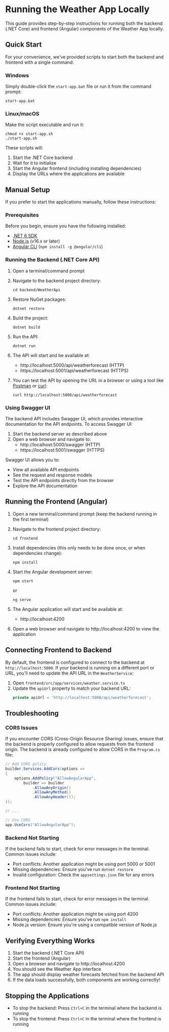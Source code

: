 # Running the Weather App Locally

This guide provides step-by-step instructions for running both the backend (.NET Core) and frontend (Angular) components of the Weather App locally.

## Quick Start

For your convenience, we've provided scripts to start both the backend and frontend with a single command:

### Windows
Simply double-click the `start-app.bat` file or run it from the command prompt:
```
start-app.bat
```

### Linux/macOS
Make the script executable and run it:
```
chmod +x start-app.sh
./start-app.sh
```

These scripts will:
1. Start the .NET Core backend
2. Wait for it to initialize
3. Start the Angular frontend (including installing dependencies)
4. Display the URLs where the applications are available

## Manual Setup

If you prefer to start the applications manually, follow these instructions:

### Prerequisites

Before you begin, ensure you have the following installed:

- [.NET 6 SDK](https://dotnet.microsoft.com/download/dotnet/6.0)
- [Node.js](https://nodejs.org/) (v16.x or later)
- [Angular CLI](https://cli.angular.io/) (`npm install -g @angular/cli`)

### Running the Backend (.NET Core API)

1. Open a terminal/command prompt
2. Navigate to the backend project directory:
   ```
   cd backend/WeatherApi
   ```

3. Restore NuGet packages:
   ```
   dotnet restore
   ```

4. Build the project:
   ```
   dotnet build
   ```

5. Run the API:
   ```
   dotnet run
   ```

6. The API will start and be available at:
   - http://localhost:5000/api/weatherforecast (HTTP)
   - https://localhost:5001/api/weatherforecast (HTTPS)

7. You can test the API by opening the URL in a browser or using a tool like [Postman](https://www.postman.com/) or [curl](https://curl.se/):
   ```
   curl http://localhost:5000/api/weatherforecast
   ```

### Using Swagger UI

The backend API includes Swagger UI, which provides interactive documentation for the API endpoints. To access Swagger UI:

1. Start the backend server as described above
2. Open a web browser and navigate to:
   - http://localhost:5000/swagger (HTTP)
   - https://localhost:5001/swagger (HTTPS)

Swagger UI allows you to:
- View all available API endpoints
- See the request and response models
- Test the API endpoints directly from the browser
- Explore the API documentation

## Running the Frontend (Angular)

1. Open a new terminal/command prompt (keep the backend running in the first terminal)
2. Navigate to the frontend project directory:
   ```
   cd frontend
   ```

3. Install dependencies (this only needs to be done once, or when dependencies change):
   ```
   npm install
   ```

4. Start the Angular development server:
   ```
   npm start
   ```
   or
   ```
   ng serve
   ```

5. The Angular application will start and be available at:
   - http://localhost:4200

6. Open a web browser and navigate to http://localhost:4200 to view the application

## Connecting Frontend to Backend

By default, the frontend is configured to connect to the backend at `http://localhost:5000`. If your backend is running on a different port or URL, you'll need to update the API URL in the `WeatherService`:

1. Open `frontend/src/app/services/weather.service.ts`
2. Update the `apiUrl` property to match your backend URL:
   ```typescript
   private apiUrl = 'http://localhost:5000/api/weatherforecast';
   ```

## Troubleshooting

### CORS Issues

If you encounter CORS (Cross-Origin Resource Sharing) issues, ensure that the backend is properly configured to allow requests from the frontend origin. The backend is already configured to allow CORS in the `Program.cs` file:

```csharp
// Add CORS policy
builder.Services.AddCors(options =>
{
    options.AddPolicy("AllowAngularApp",
        builder => builder
            .AllowAnyOrigin()
            .AllowAnyMethod()
            .AllowAnyHeader());
});

// ...

// Use CORS
app.UseCors("AllowAngularApp");
```

### Backend Not Starting

If the backend fails to start, check for error messages in the terminal. Common issues include:

- Port conflicts: Another application might be using port 5000 or 5001
- Missing dependencies: Ensure you've run `dotnet restore`
- Invalid configuration: Check the `appsettings.json` file for any errors

### Frontend Not Starting

If the frontend fails to start, check for error messages in the terminal. Common issues include:

- Port conflicts: Another application might be using port 4200
- Missing dependencies: Ensure you've run `npm install`
- Node.js version: Ensure you're using a compatible version of Node.js

## Verifying Everything Works

1. Start the backend (.NET Core API)
2. Start the frontend (Angular)
3. Open a browser and navigate to http://localhost:4200
4. You should see the Weather App interface
5. The app should display weather forecasts fetched from the backend API
6. If the data loads successfully, both components are working correctly!

## Stopping the Applications

- To stop the backend: Press `Ctrl+C` in the terminal where the backend is running
- To stop the frontend: Press `Ctrl+C` in the terminal where the frontend is running